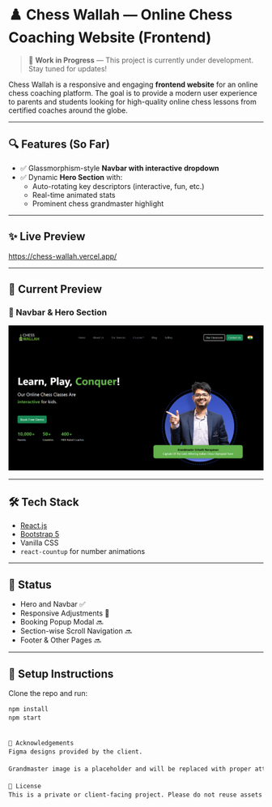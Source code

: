 # ♟️ Chess Wallah — Online Chess Coaching Website (Frontend)

> 🚧 **Work in Progress** — This project is currently under development. Stay tuned for updates!

Chess Wallah is a responsive and engaging **frontend website** for an online chess coaching platform. The goal is to provide a modern user experience to parents and students looking for high-quality online chess lessons from certified coaches around the globe.

---

## 🔍 Features (So Far)

- ✅ Glassmorphism-style **Navbar with interactive dropdown**
- ✅ Dynamic **Hero Section** with:
  - Auto-rotating key descriptors (interactive, fun, etc.)
  - Real-time animated stats
  - Prominent chess grandmaster highlight

---

## ✨ Live Preview 
https://chess-wallah.vercel.app/


---

## 📸 Current Preview

### 🧭 Navbar & Hero Section

![Screenshot - Navbar and Hero Section](./Screenshot.png)


---

## 🛠️ Tech Stack

- [React.js](https://reactjs.org/)
- [Bootstrap 5](https://getbootstrap.com/)
- Vanilla CSS
- `react-countup` for number animations

---

## 🧪 Status

- Hero and Navbar ✅
- Responsive Adjustments 🔄
- Booking Popup Modal 🔜
- Section-wise Scroll Navigation 🔜
- Footer & Other Pages 🔜

---

## 📁 Setup Instructions

Clone the repo and run:

```bash
npm install
npm start


🙏 Acknowledgements
Figma designs provided by the client.

Grandmaster image is a placeholder and will be replaced with proper attribution.

📌 License
This is a private or client-facing project. Please do not reuse assets without permission.
